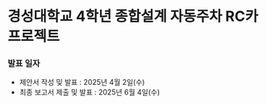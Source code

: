 # 경성대학교 4학년 종합설계 자동주차 RC카 프로젝트

### 발표 일자
- 제안서 작성 및 발표 : 2025년 4월 2일(수)
- 최종 보고서 제출 및 발표 : 2025년 6월 4일(수)
